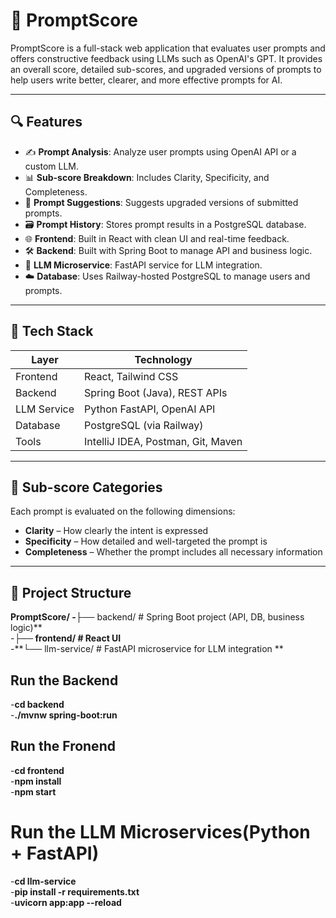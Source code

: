 # 🚀 PromptScore

PromptScore is a full-stack web application that evaluates user prompts and offers constructive feedback using LLMs such as OpenAI's GPT. It provides an overall score, detailed sub-scores, and upgraded versions of prompts to help users write better, clearer, and more effective prompts for AI.

---

## 🔍 Features

- ✍️ **Prompt Analysis**: Analyze user prompts using OpenAI API or a custom LLM.
- 📊 **Sub-score Breakdown**: Includes Clarity, Specificity, and Completeness.
- 🧠 **Prompt Suggestions**: Suggests upgraded versions of submitted prompts.
- 🗃️ **Prompt History**: Stores prompt results in a PostgreSQL database.
- 🌐 **Frontend**: Built in React with clean UI and real-time feedback.
- 🛠 **Backend**: Built with Spring Boot to manage API and business logic.
- 🔗 **LLM Microservice**: FastAPI service for LLM integration.
- ☁️ **Database**: Uses Railway-hosted PostgreSQL to manage users and prompts.

---

## 🧱 Tech Stack

| Layer       | Technology                         |
|-------------|-------------------------------------|
| Frontend    | React, Tailwind CSS                 |
| Backend     | Spring Boot (Java), REST APIs       |
| LLM Service | Python FastAPI, OpenAI API          |
| Database    | PostgreSQL (via Railway)            |
| Tools       | IntelliJ IDEA, Postman, Git, Maven  |

---

## 🧠 Sub-score Categories

Each prompt is evaluated on the following dimensions:

- **Clarity** – How clearly the intent is expressed
- **Specificity** – How detailed and well-targeted the prompt is
- **Completeness** – Whether the prompt includes all necessary information

---

## 🔧 Project Structure

**PromptScore/
-**├── backend/ # Spring Boot project (API, DB, business logic)**  
-**├── frontend/ # React UI**  
-**└── llm-service/ # FastAPI microservice for LLM integration **  


## Run the Backend
-**cd backend**  
-**./mvnw spring-boot:run**  

## Run the Fronend
-**cd frontend**  
-**npm install**  
-**npm start**  

# Run the LLM Microservices(Python + FastAPI)
-**cd llm-service**  
-**pip install -r requirements.txt**  
-**uvicorn app:app --reload**  
